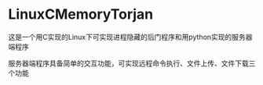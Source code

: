 # LinuxCMemoryTorjan

这是一个用C实现的Linux下可实现进程隐藏的后门程序和用python实现的服务器端程序

服务器端程序具备简单的交互功能，可实现远程命令执行、文件上传、文件下载三个功能
